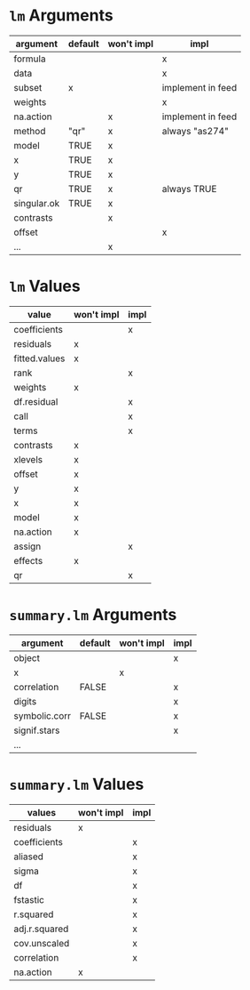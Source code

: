 # `lm` Arguments

argument|default|won't impl|impl
---|---|---|---
formula|||x|
data|||x|
subset|x||implement in feed
weights|||x|
na.action||x|implement in feed
method|"qr"|x|always "as274"
model|TRUE|x||
x|TRUE|x||
y|TRUE|x||
qr|TRUE|x|always TRUE
singular.ok|TRUE|x||
contrasts||x||
offset|||x|
...||x||


# `lm` Values

value|won't impl|impl
---|---|---
coefficients||x
residuals|x|
fitted.values|x|
rank||x
weights|x|
df.residual||x
call||x
terms||x
contrasts|x|
xlevels|x|
offset|x|
y|x|
x|x|
model|x|
na.action|x|
assign||x
effects|x|
qr||x


# `summary.lm` Arguments

argument|default|won't impl|impl
---|---|---|---
object|||x
x||x|
correlation|FALSE||x
digits|||x
symbolic.corr|FALSE||x
signif.stars|||x
...|||


# `summary.lm` Values

values|won't impl|impl
---|---|---
residuals|x|
coefficients||x
aliased||x
sigma||x
df||x
fstastic||x
r.squared||x
adj.r.squared||x
cov.unscaled||x
correlation||x
na.action|x|